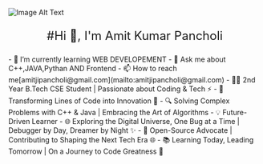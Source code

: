 ![Image Alt Text](https://user-images.githubusercontent.com/74038190/225813708-98b745f2-7d22-48cf-9150-083f1b00d6c9.gif)
<p align = "center" style="font-size: 24px;">#Hi 👋, I'm Amit Kumar Pancholi</p>
<div style="text-align: left;">
- 🚀 I’m currently learning WEB DEVELOPEMENT
- 💬 Ask me about C++,JAVA,Pythan AND Frontend
- 📫 How to reach me[amitjipancholi@gmail.com](mailto:amitjipancholi@gmail.com)
- 👨‍💻 2nd Year B.Tech CSE Student | Passionate about Coding & Tech ⚡️
- 🚀 Transforming Lines of Code into Innovation 🌟
- 🔍 Solving Complex Problems with C++ & Java | Embracing the Art of Algorithms
- 💡 Future-Driven Learner
- 🌐 Exploring the Digital Universe, One Bug at a Time | Debugger by Day, Dreamer by Night ✨
- 🌈 Open-Source Advocate | Contributing to Shaping the Next Tech Era 🌐
- 📚 Learning Today, Leading Tomorrow | On a Journey to Code Greatness 🚀
<p style="font-size:18px;>#Connect with me:</p>
</div>

